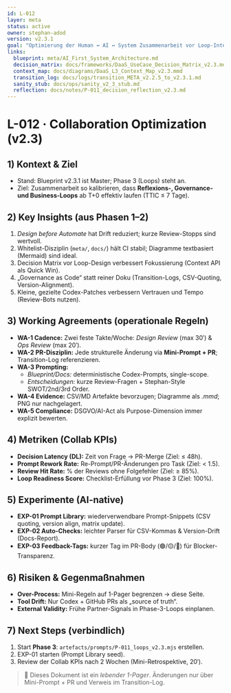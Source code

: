 ```yaml
---
id: L-012
layer: meta
status: active
owner: stephan-adod
version: v2.3.1
goal: "Optimierung der Human ↔ AI ↔ System Zusammenarbeit vor Loop-Integration (Phase 3)"
links:
  blueprint: meta/AI_First_System_Architecture.md
  decision_matrix: docs/frameworks/DaaS_UseCase_Decision_Matrix_v2.3.md
  context_map: docs/diagrams/DaaS_L3_Context_Map_v2.3.mmd
  transition_log: docs/logs/transition_META_v2.2.5_to_v2.3.1.md
  sanity_stub: docs/ops/sanity_v2_3_stub.md
  reflection: docs/notes/P-011_decision_reflection_v2.3.md
---
```


# L-012 · Collaboration Optimization (v2.3)

## 1) Kontext & Ziel
- Stand: Blueprint v2.3.1 ist Master; Phase 3 (Loops) steht an.
- Ziel: Zusammenarbeit so kalibrieren, dass **Reflexions-, Governance- und Business-Loops** ab T+0 effektiv laufen (TTIC ≤ 7 Tage).

## 2) Key Insights (aus Phasen 1–2)
1. *Design before Automate* hat Drift reduziert; kurze Review-Stopps sind wertvoll.
2. Whitelist-Disziplin (`meta/`, `docs/`) hält CI stabil; Diagramme textbasiert (Mermaid) sind ideal.
3. Decision Matrix vor Loop-Design verbessert Fokussierung (Context API als Quick Win).
4. „Governance as Code“ statt reiner Doku (Transition-Logs, CSV-Quoting, Version-Alignment).
5. Kleine, gezielte Codex-Patches verbessern Vertrauen und Tempo (Review-Bots nutzen).

## 3) Working Agreements (operationale Regeln)
- **WA-1 Cadence:** Zwei feste Takte/Woche: *Design Review* (max 30′) & *Ops Review* (max 20′).
- **WA-2 PR-Disziplin:** Jede strukturelle Änderung via **Mini-Prompt + PR**; Transition-Log referenzieren.
- **WA-3 Prompting:**  
  - *Blueprint/Docs:* deterministische Codex-Prompts, single-scope.  
  - *Entscheidungen:* kurze Review-Fragen + Stephan-Style SWOT/2nd/3rd Order.  
- **WA-4 Evidence:** CSV/MD Artefakte bevorzugen; Diagramme als *.mmd*; PNG nur nachgelagert.
- **WA-5 Compliance:** DSGVO/AI-Act als Purpose-Dimension immer explizit bewerten.

## 4) Metriken (Collab KPIs)
- **Decision Latency (DL):** Zeit von Frage → PR-Merge (Ziel: ≤ 48h).
- **Prompt Rework Rate:** Re-Prompt/PR-Änderungen pro Task (Ziel: < 1.5).
- **Review Hit Rate:** % der Reviews ohne Folgefehler (Ziel: ≥ 85%).
- **Loop Readiness Score:** Checklist-Erfüllung vor Phase 3 (Ziel: 100%).

## 5) Experimente (AI-native)
- **EXP-01 Prompt Library:** wiederverwendbare Prompt-Snippets (CSV quoting, version align, matrix update).
- **EXP-02 Auto-Checks:** leichter Parser für CSV-Kommas & Version-Drift (Docs-Report).
- **EXP-03 Feedback-Tags:** kurzer Tag im PR-Body (🟢/🟡/🔴) für Blocker-Transparenz.

## 6) Risiken & Gegenmaßnahmen
- **Over-Process:** Mini-Regeln auf 1-Pager begrenzen → diese Seite.
- **Tool Drift:** Nur Codex + GitHub PRs als „source of truth“.
- **External Validity:** Frühe Partner-Signals in Phase-3-Loops einplanen.

## 7) Next Steps (verbindlich)
1. Start **Phase 3**: `artefacts/prompts/P-011_loops_v2.3.mjs` erstellen.  
2. EXP-01 starten (Prompt Library seed).  
3. Review der Collab KPIs nach 2 Wochen (Mini-Retrospektive, 20′).

> 📝 Dieses Dokument ist ein *lebender 1-Pager*. Änderungen nur über Mini-Prompt + PR und Verweis im Transition-Log.
